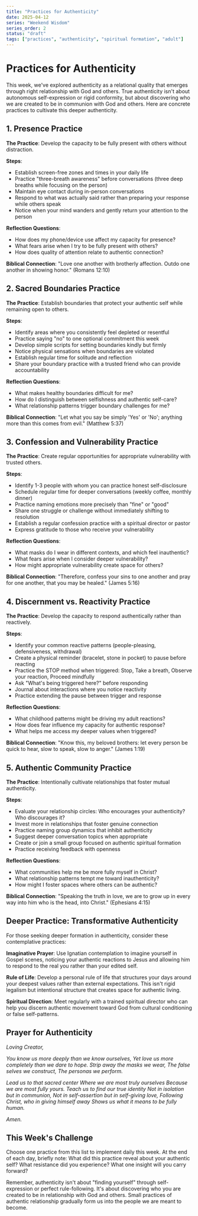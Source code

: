 ```yaml
---
title: "Practices for Authenticity"
date: 2025-04-12
series: "Weekend Wisdom"
series_order: 2
status: "draft"
tags: ["practices", "authenticity", "spiritual formation", "adult"]
---
```


# Practices for Authenticity

This week, we've explored authenticity as a relational quality that emerges through right relationship with God and others. True authenticity isn't about autonomous self-expression or rigid conformity, but about discovering who we are created to be in communion with God and others. Here are concrete practices to cultivate this deeper authenticity.

## 1. Presence Practice

**The Practice**: Develop the capacity to be fully present with others without distraction.

**Steps**:
- Establish screen-free zones and times in your daily life
- Practice "three-breath awareness" before conversations (three deep breaths while focusing on the person)
- Maintain eye contact during in-person conversations
- Respond to what was actually said rather than preparing your response while others speak
- Notice when your mind wanders and gently return your attention to the person

**Reflection Questions**:
- How does my phone/device use affect my capacity for presence?
- What fears arise when I try to be fully present with others?
- How does quality of attention relate to authentic connection?

**Biblical Connection**: "Love one another with brotherly affection. Outdo one another in showing honor." (Romans 12:10)

## 2. Sacred Boundaries Practice

**The Practice**: Establish boundaries that protect your authentic self while remaining open to others.

**Steps**:
- Identify areas where you consistently feel depleted or resentful
- Practice saying "no" to one optional commitment this week
- Develop simple scripts for setting boundaries kindly but firmly
- Notice physical sensations when boundaries are violated
- Establish regular time for solitude and reflection
- Share your boundary practice with a trusted friend who can provide accountability

**Reflection Questions**:
- What makes healthy boundaries difficult for me?
- How do I distinguish between selfishness and authentic self-care?
- What relationship patterns trigger boundary challenges for me?

**Biblical Connection**: "Let what you say be simply 'Yes' or 'No'; anything more than this comes from evil." (Matthew 5:37)

## 3. Confession and Vulnerability Practice

**The Practice**: Create regular opportunities for appropriate vulnerability with trusted others.

**Steps**:
- Identify 1-3 people with whom you can practice honest self-disclosure
- Schedule regular time for deeper conversations (weekly coffee, monthly dinner)
- Practice naming emotions more precisely than "fine" or "good"
- Share one struggle or challenge without immediately shifting to resolution
- Establish a regular confession practice with a spiritual director or pastor
- Express gratitude to those who receive your vulnerability

**Reflection Questions**:
- What masks do I wear in different contexts, and which feel inauthentic?
- What fears arise when I consider deeper vulnerability?
- How might appropriate vulnerability create space for others?

**Biblical Connection**: "Therefore, confess your sins to one another and pray for one another, that you may be healed." (James 5:16)

## 4. Discernment vs. Reactivity Practice

**The Practice**: Develop the capacity to respond authentically rather than reactively.

**Steps**:
- Identify your common reactive patterns (people-pleasing, defensiveness, withdrawal)
- Create a physical reminder (bracelet, stone in pocket) to pause before reacting
- Practice the STOP method when triggered: Stop, Take a breath, Observe your reaction, Proceed mindfully
- Ask "What's being triggered here?" before responding
- Journal about interactions where you notice reactivity
- Practice extending the pause between trigger and response

**Reflection Questions**:
- What childhood patterns might be driving my adult reactions?
- How does fear influence my capacity for authentic response?
- What helps me access my deeper values when triggered?

**Biblical Connection**: "Know this, my beloved brothers: let every person be quick to hear, slow to speak, slow to anger." (James 1:19)

## 5. Authentic Community Practice

**The Practice**: Intentionally cultivate relationships that foster mutual authenticity.

**Steps**:
- Evaluate your relationship circles: Who encourages your authenticity? Who discourages it?
- Invest more in relationships that foster genuine connection
- Practice naming group dynamics that inhibit authenticity
- Suggest deeper conversation topics when appropriate
- Create or join a small group focused on authentic spiritual formation
- Practice receiving feedback with openness

**Reflection Questions**:
- What communities help me be more fully myself in Christ?
- What relationship patterns tempt me toward inauthenticity?
- How might I foster spaces where others can be authentic?

**Biblical Connection**: "Speaking the truth in love, we are to grow up in every way into him who is the head, into Christ." (Ephesians 4:15)

## Deeper Practice: Transformative Authenticity

For those seeking deeper formation in authenticity, consider these contemplative practices:

**Imaginative Prayer**:
Use Ignatian contemplation to imagine yourself in Gospel scenes, noticing your authentic reactions to Jesus and allowing him to respond to the real you rather than your edited self.

**Rule of Life**:
Develop a personal rule of life that structures your days around your deepest values rather than external expectations. This isn't rigid legalism but intentional structure that creates space for authentic living.

**Spiritual Direction**:
Meet regularly with a trained spiritual director who can help you discern authentic movement toward God from cultural conditioning or false self-patterns.

## Prayer for Authenticity

_Loving Creator,_

_You know us more deeply than we know ourselves,_
_Yet love us more completely than we dare to hope._
_Strip away the masks we wear,_
_The false selves we construct,_
_The personas we perform._

_Lead us to that sacred center_
_Where we are most truly ourselves_
_Because we are most fully yours._
_Teach us to find our true identity_
_Not in isolation but in communion,_
_Not in self-assertion but in self-giving love,_
_Following Christ, who in giving himself away_
_Shows us what it means to be fully human._

_Amen._

## This Week's Challenge

Choose one practice from this list to implement daily this week. At the end of each day, briefly note: What did this practice reveal about your authentic self? What resistance did you experience? What one insight will you carry forward?

Remember, authenticity isn't about "finding yourself" through self-expression or perfect rule-following. It's about discovering who you are created to be in relationship with God and others. Small practices of authentic relationship gradually form us into the people we are meant to become.